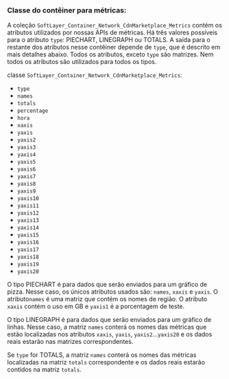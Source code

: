### Classe do contêiner para métricas:
A coleção `SoftLayer_Container_Network_CdnMarketplace_Metrics` contém os atributos utilizados por
nossas APIs de métricas. Há três valores possíveis para o atributo `type`: PIECHART, LINEGRAPH ou
TOTALS. A saída para o restante dos atributos nesse contêiner depende de `type`, que é descrito em mais detalhes
abaixo. Todos os atributos, exceto `type` são matrizes. Nem todos os atributos são utilizados para todos os tipos.

classe `SoftLayer_Container_Network_CdnMarketplace_Metrics`:
* `type`
* `names`
* `totals`
* `percentage`
* `hora`
* `xaxis`
* `yaxis`
* `yaxis2`
* `yaxis3`
* `yaxis4`
* `yaxis5`
* `yaxis6`
* `yaxis7`
* `yaxis8`
* `yaxis9`
* `yaxis10`
* `yaxis11`
* `yaxis12`
* `yaxis13`
* `yaxis14`
* `yaxis15`
* `yaxis16`
* `yaxis17`
* `yaxis18`
* `yaxis19`
* `yaxis20`

O tipo PIECHART é para dados que serão enviados para um gráfico de pizza. Nesse caso, os únicos atributos usados são:
`names`, `xaxis` e `yaxis`. O atributo`names` é uma matriz que
contém os nomes de região. O atributo `xaxis` contém o uso em GB e `yaxis1` é a porcentagem
de teste.


O tipo LINEGRAPH é para dados que serão enviados para um gráfico de linhas. Nesse caso, a matriz `names`
conterá os nomes das métricas que estão localizadas nos atributos `xaxis`, `yaxis`,
`yaxis2`...`yaxis20` e os dados reais estarão nas matrizes correspondentes.


Se `type` for TOTALS, a matriz `names` conterá os nomes das métricas localizadas na matriz
`totals` correspondente e os dados reais estarão contidos na matriz `totals`.
